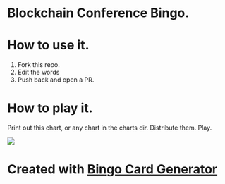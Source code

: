 # Blockchain Conference Bingo.

# How to use it.

1. Fork this repo.
2. Edit the words
3. Push back and open a PR.

# How to play it.

Print out this chart, or any chart in the charts dir.  Distribute them.  Play.

<img src='charts/1.png'>

# Created with [Bingo Card Generator](http://myfreebingocards.com/bingo-card-generator/preview/eqwp6n)



<!-- Google Analytics -->
<img src='https://ga-beacon.appspot.com/UA-105392375-1/blockchain-bingo' style='width:1px; height:1px;' >

